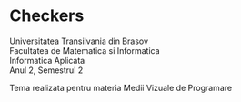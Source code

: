 # Checkers
Universitatea Transilvania din Brasov  
Facultatea de Matematica si Informatica  
Informatica Aplicata  
Anul 2, Semestrul 2  

Tema realizata pentru materia Medii Vizuale de Programare